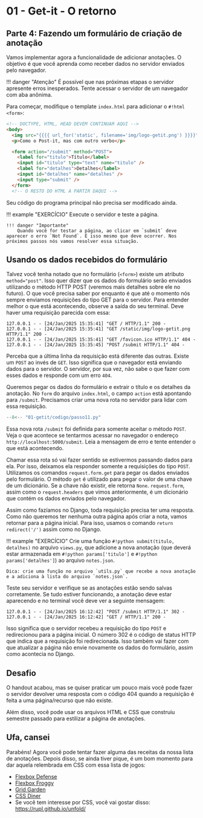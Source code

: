 # 01 - Get-it - O retorno

## Parte 4: Fazendo um formulário de criação de anotação

Vamos implementar agora a funcionalidade de adicionar anotações. O objetivo é que você aprenda como receber dados no servidor enviados pelo navegador.

!!! danger "Atenção"
    É possível que nas próximas etapas o servidor apresente erros inesperados. Tente acessar o servidor de um navegador com aba anônima.

Para começar, modifique o template `index.html` para adicionar o `#!html <form>`:

```html hl_lines="6-12"
<!-- DOCTYPE, HTML, HEAD DEVEM CONTINUAR AQUI -->
<body>
  <img src="{{{{ url_for('static', filename='img/logo-getit.png') }}}}">
  <p>Como o Post-it, mas com outro verbo</p>

  <form action="/submit" method="POST">
    <label for="titulo">Título</label>
    <input id="titulo" type="text" name="titulo" />
    <label for="detalhes">Detalhes</label>
    <input id="detalhes" name="detalhes" />
    <input type="submit" />
  </form>
  <!-- O RESTO DO HTML A PARTIR DAQUI -->
```

Seu código do programa principal não precisa ser modificado ainda.

!!! example "EXERCÍCIO"
    Execute o servidor e teste a página.

    !!! danger "Importante"
        Quando você for testar a página, ao clicar em `submit` deve aparecer o erro `Not Found`. É isso mesmo que deve ocorrer. Nos próximos passos nós vamos resolver essa situação.

## Usando os dados recebidos do formulário

Talvez você tenha notado que no formulário (`<form>`) existe um atributo `method="post"`. Isso quer dizer que os dados do formulário serão enviados utilizando o método HTTP POST (veremos mais detalhes sobre ele no futuro). O que você precisa saber por enquanto é que até o momento nós sempre enviamos requisições do tipo GET para o servidor. Para entender melhor o que está acontecendo, observe a saída do seu terminal. Deve haver uma requisição parecida com essa:

```
127.0.0.1 - - [24/Jan/2025 15:35:41] "GET / HTTP/1.1" 200 -
127.0.0.1 - - [24/Jan/2025 15:35:41] "GET /static/img/logo-getit.png HTTP/1.1" 200 -
127.0.0.1 - - [24/Jan/2025 15:35:41] "GET /favicon.ico HTTP/1.1" 404 -
127.0.0.1 - - [24/Jan/2025 15:35:45] "POST /submit HTTP/1.1" 404 -
```

Perceba que a última linha da requisição está diferente das outras. Existe um `POST` ao invés de `GET`. Isso significa que o navegador está enviando dados para o servidor. O servidor, por sua vez, não sabe o que fazer com esses dados e responde com um erro `404`.

Queremos pegar os dados do formulário e extrair o título e os detalhes da anotação. No `form` do arquivo `index.html`, o campo `action` está apontando para `/submit`. Precisamos criar uma nova rota no servidor para lidar com essa requisição.

```python hl_lines="1 15-21"
--8<-- "01-getit/codigo/passo11.py"
```

Essa nova rota `/submit` foi definida para somente aceitar o método `POST`. Veja o que acontece se tentarmos acessar no navegador o endereço `http://localhost:5000/submit`. Leia a mensagem de erro e tente entender o que está acontecendo.

Chamar essa rota só vai fazer sentido se estivermos passando dados para ela. Por isso, deixamos ela responder somente a requisições do tipo `POST`. Utilizamos os comandos `request.form.get` para pegar os dados enviados pelo formulário. O método `get` é utilizado para pegar o valor de uma chave de um dicionário. Se a chave não existir, ele retorna `None`. `request.form`, assim como o `request.headers` que vimos anteriormente, é um dicionário que contém os dados enviados pelo navegador.

Assim como fazíamos no Django, toda requisição precisa ter uma resposta. Como não queremos ter nenhuma outra página após criar a nota, vamos retornar para a página inicial. Para isso, usamos o comando `return redirect('/')` assim como no Django.

!!! example "EXERCÍCIO"
    Crie uma função `#!python submit(titulo, detalhes)` no arquivo `views.py`, que adicione a nova anotação (que deverá estar armazenada em `#!python params['titulo']` e `#!python params['detalhes']`) ao arquivo `notes.json`.

    Dica: crie uma função no arquivo `utils.py` que recebe a nova anotação e a adiciona à lista do arquivo `notes.json`.

Teste seu servidor e verifique se as anotações estão sendo salvas corretamente. Se tudo estiver funcionando, a anotação deve estar aparecendo e no terminal você deve ver a seguinte mensagem:

```
127.0.0.1 - - [24/Jan/2025 16:12:42] "POST /submit HTTP/1.1" 302 -
127.0.0.1 - - [24/Jan/2025 16:12:42] "GET / HTTP/1.1" 200 -
```

Isso significa que o servidor recebeu a requisição do tipo `POST` e redirecionou para a página inicial. O número 302 é o código de status HTTP que indica que a requisição foi redirecionada. Isso também vai fazer com que atualizar a página não envie novamente os dados do formulário, assim como acontecia no Django.

## Desafio

O handout acabou, mas se quiser praticar um pouco mais você pode fazer o servidor devolver uma resposta com o código 404 quando a requisição é feita a uma página/recurso que não existe.

Além disso, você pode usar os arquivos HTML e CSS que construiu semestre passado para estilizar a página de anotações.

## Ufa, cansei

Parabéns! Agora você pode tentar fazer alguma das receitas da nossa lista de anotações. Depois disso, se ainda tiver pique, é um bom momento para dar aquela relembrada em CSS com essa lista de jogos:

- [Flexbox Defense](http://www.flexboxdefense.com/)
- [Flexbox Froggy](https://flexboxfroggy.com)
- [Grid Garden](https://cssgridgarden.com)
- [CSS Diner](http://flukeout.github.io/)
- Se você tem interesse por CSS, você vai gostar disso: https://rupl.github.io/unfold/
